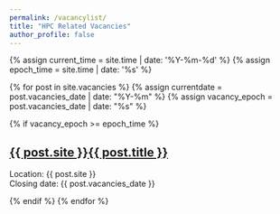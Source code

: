 ```yaml
---
permalink: /vacancylist/
title: "HPC Related Vacancies"
author_profile: false
---
```


<div id="dates3">
  {% assign current_time = site.time | date: '%Y-%m-%d' %}
  {% assign epoch_time = site.time | date: '%s' %}

  {% for post in site.vacancies %}
  {% assign currentdate = post.vacancies_date | date: "%Y-%m" %}
  {% assign vacancy_epoch = post.vacancies_date | date: "%s" %}

  {% if vacancy_epoch >= epoch_time %}
  <h2><a href="/HPC-SIG{{ post.url }}">{{ post.site }}{{ post.title }}</a></h2>
  <p>Location: {{ post.site }}<br>Closing date: {{ post.vacancies_date }}</p>
  {% endif %}  
{% endfor %}
</div>  
